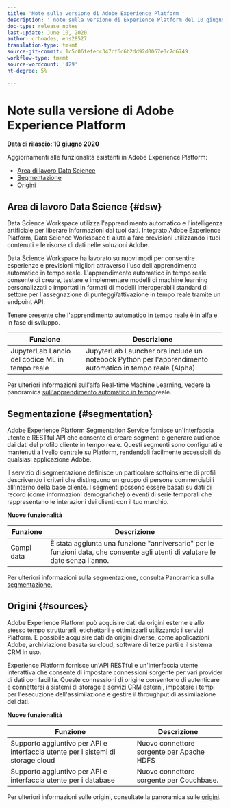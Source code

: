 ```yaml
---
title: 'Note sulla versione di Adobe Experience Platform '
description: ' note sulla versione di Experience Platform del 10 giugno 2020'
doc-type: release notes
last-update: June 10, 2020
author: crhoades, ens28527
translation-type: tm+mt
source-git-commit: 1c5c06fefecc347cf6d6b2dd92d0067e0c7d6749
workflow-type: tm+mt
source-wordcount: '429'
ht-degree: 5%

---
```



# Note sulla versione di Adobe Experience Platform

**Data di rilascio: 10 giugno 2020**

Aggiornamenti alle funzionalità esistenti in  Adobe Experience Platform:

- [Area di lavoro Data Science](#dsw)
- [Segmentazione](#segmentation)
- [Origini](#sources)

## Area di lavoro Data Science {#dsw}

Data Science Workspace utilizza l&#39;apprendimento automatico e l&#39;intelligenza artificiale per liberare informazioni dai tuoi dati. Integrato  Adobe Experience Platform, Data Science Workspace ti aiuta a fare previsioni utilizzando i tuoi contenuti e le risorse di dati nelle soluzioni Adobe.

Data Science Workspace ha lavorato su nuovi modi per consentire esperienze e previsioni migliori attraverso l&#39;uso dell&#39;apprendimento automatico in tempo reale. L&#39;apprendimento automatico in tempo reale consente di creare, testare e implementare modelli di machine learning personalizzati o importati in formati di modelli interoperabili standard di settore per l&#39;assegnazione di punteggi/attivazione in tempo reale tramite un endpoint API.

Tenere presente che l&#39;apprendimento automatico in tempo reale è in alfa e in fase di sviluppo.

| Funzione | Descrizione |
|--- | ---|
| JupyterLab Lancio del codice ML in tempo reale | JupyterLab Launcher ora include un notebook Python per l&#39;apprendimento automatico in tempo reale (Alpha). |

Per ulteriori informazioni sull&#39;alfa Real-time Machine Learning, vedere la panoramica [sull&#39;apprendimento automatico in tempo](../../data-science-workspace/real-time-machine-learning/home.md)reale.

## Segmentazione {#segmentation}

 Adobe Experience Platform Segmentation Service fornisce un&#39;interfaccia utente e RESTful API che consente di creare segmenti e generare audience dai dati del profilo cliente in tempo reale. Questi segmenti sono configurati e mantenuti a livello centrale su Platform, rendendoli facilmente accessibili da qualsiasi applicazione Adobe.

Il servizio di segmentazione definisce un particolare sottoinsieme di profili descrivendo i criteri che distinguono un gruppo di persone commerciabili all&#39;interno della base cliente. I segmenti possono essere basati su dati di record (come informazioni demografiche) o eventi di serie temporali che rappresentano le interazioni dei clienti con il tuo marchio.

**Nuove funzionalità**

| Funzione | Descrizione |
| ------- | ----------- |
| Campi data | È stata aggiunta una funzione &quot;anniversario&quot; per le funzioni data, che consente agli utenti di valutare le date senza l&#39;anno. |

Per ulteriori informazioni sulla segmentazione, consulta Panoramica sulla [segmentazione.](../../segmentation/home.md)

## Origini {#sources}

 Adobe Experience Platform può acquisire dati da origini esterne e allo stesso tempo strutturarli, etichettarli e ottimizzarli utilizzando i servizi Platform. È possibile acquisire dati da origini diverse, come applicazioni Adobe, archiviazione basata su cloud, software di terze parti e il sistema CRM in uso.

 Experience Platform fornisce un&#39;API RESTful e un&#39;interfaccia utente interattiva che consente di impostare connessioni sorgente per vari provider di dati con facilità. Queste connessioni di origine consentono di autenticare e connettersi a sistemi di storage e servizi CRM esterni, impostare i tempi per l&#39;esecuzione dell&#39;assimilazione e gestire il throughput di assimilazione dei dati.

**Nuove funzionalità**

| Funzione | Descrizione |
| ------- | ----------- |
| Supporto aggiuntivo per API e interfaccia utente per i sistemi di storage cloud | Nuovo connettore sorgente per Apache HDFS |
| Supporto aggiuntivo per API e interfaccia utente per i database | Nuovo connettore sorgente per Couchbase. |

Per ulteriori informazioni sulle origini, consultate la panoramica sulle [origini](../../sources/home.md).